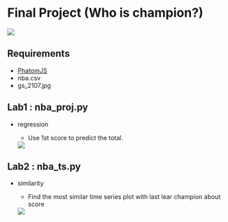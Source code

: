 <h1>Final Project (Who is champion?)</h1>
<img src="http://p1.img.cctvpic.com/photoworkspace/contentimg/2016/06/10/2016061018325684558.jpg">
<p>
    <h2>Requirements</h2>   
    <ul class="mylist">
        <li><a href="http://phantomjs.org/download.html">PhatomJS</a></li>
        <li>nba.csv</li>
        <li>gs_2107.jpg</li>
    </ul>
    <h2>Lab1 : nba_proj.py</h2>   
    <ul class="mylist">
        <li>regression</li>
        <ul class="about">
            <li>Use 1st score to predict the total.</li>
        </ul>
        <img src="https://i.imgur.com/XfuWt3T.png">
    </ul>
    <h2>Lab2 : nba_ts.py</h2>
    <ul class="mylist">
        <li>similarity</li>   
        <ul class="about">
            <li>Find the most similar time series plot with last lear champion about score</li>
        </ul>
        <img src="https://i.imgur.com/ce8J1O0.jpg">
    </ul>
</p>
